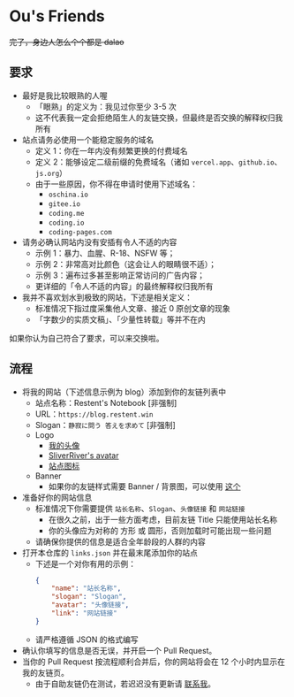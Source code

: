 # Ou's Friends

~~完了，身边人怎么个个都是 dalao~~

## 要求

- 最好是我比较眼熟的人喔
  - 「眼熟」的定义为：我见过你至少 3-5 次
  - 这不代表我一定会拒绝陌生人的友链交换，但最终是否交换的解释权归我所有
- 站点请务必使用一个能稳定服务的域名
  - 定义 1：你在一年内没有频繁更换的付费域名
  - 定义 2：能够设定二级前缀的免费域名（诸如 `vercel.app`、`github.io`、`js.org`）
  - 由于一些原因，你不得在申请时使用下述域名：
    - `oschina.io`
    - `gitee.io`
    - `coding.me`
    - `coding.io`
    - `coding-pages.com`
- 请务必确认网站内没有安插有令人不适的内容
  - 示例 1：暴力、血腥、R-18、NSFW 等；
  - 示例 2：非常高对比颜色（这会让人的眼睛很不适）；
  - 示例 3：遍布过多甚至影响正常访问的广告内容；
  - 更详细的「令人不适的内容」的最终解释权归我所有
- 我并不喜欢划水到极致的网站，下述是相关定义：
  - 标准情况下指过度采集他人文章、接近 0 原创文章的现象
  - 「字数少的实质文稿」、「少量性转载」等并不在内
 
如果你认为自己符合了要求，可以来交换啦。
 
## 流程

- 将我的网站（下述信息示例为 blog）添加到你的友链列表中
  - 站点名称：Restent's Notebook [非强制]
  - URL：`https://blog.restent.win`
  - Slogan：`静寂に問う 答えを求めて` [非强制]
  - Logo
    - [我的头像](https://library.restent.win/images/icons/avatar.webp)
    - [SliverRiver's avatar](https://library.restent.win/images/icons/SliverRiver.webp)
    - [站点图标](https://library.restent.win/images/icons/favicon.webp)
  - Banner
    - 如果你的友链样式需要 Banner / 背景图，可以使用 [这个](https://library.restent.win/images/profile.webp)
- 准备好你的网站信息
  - 标准情况下你需要提供 `站长名称`、`Slogan`、`头像链接` 和 `网站链接`
    - 在很久之前，出于一些方面考虑，目前友链 Title 只能使用站长名称
    - 你的头像应为对称的 方形 或 圆形，否则加载时可能出现一些问题
  - 请确保你提供的信息是适合全年龄段的人群的内容
- 打开本仓库的 `links.json` 并在最末尾添加你的站点
  - 下述是一个对你有用的示例：
    ``` json
    {
        "name": "站长名称",
        "slogan": "Slogan",
        "avatar": "头像链接",
        "link": "网站链接"
    }
    ```
  - 请严格遵循 JSON 的格式编写
- 确认你填写的信息是否无误，并开启一个 Pull Request。
- 当你的 Pull Request 按流程顺利合并后，你的网站将会在 12 个小时内显示在我的友链页。
  - 由于自助友链仍在测试，若迟迟没有更新请 [联系我](https://library.restent.win/contact.html)。
